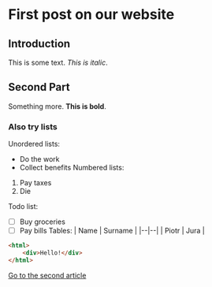 # First post on our website
## Introduction 
This is some text. *This is italic*.
## Second Part
Something more. **This is bold**.
### Also try lists
Unordered lists:
 - Do the work
 - Collect benefits
Numbered lists:
 1. Pay taxes
 2. Die
 
Todo list:
 - [ ] Buy groceries
 - [ ] Pay bills
Tables:
| Name | Surname |
|--|--|
| Piotr | Jura |
```html
<html>
	<div>Hello!</div>
</html>
```
[Go to the second article](/blog/second)
